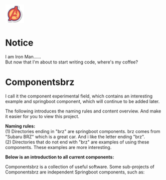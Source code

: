 # <img src="https://github.com/bbcdabao/componentsbrz/blob/main/terminalhub-ui/src/assets/img/logo.svg" alt="A" width="60" height="60" title="Stark Industries" />
# Notice
I am Iron Man......<br>
But now that I'm about to start writing code, where's my coffee?


# Componentsbrz

I call it the component experimental field, which contains an interesting example and springboot component, which will continue to be added later.

The following introduces the naming rules and content overview. And make it easier for you to view this project.

__Naming rules:__<br>
(1) Directories ending in "brz" are springboot components. brz comes from "Subaru BRZ" which is a great car. And i like the letter ending "brz".<br>
(2) Directories that do not end with "brz" are examples of using these components. These examples are more interesting.<br>

__Below is an introduction to all current components:__<br>


Componentsbrz is a collection of useful software. Some sub-projects of Componentsbrz are independent Springboot components, such as:




